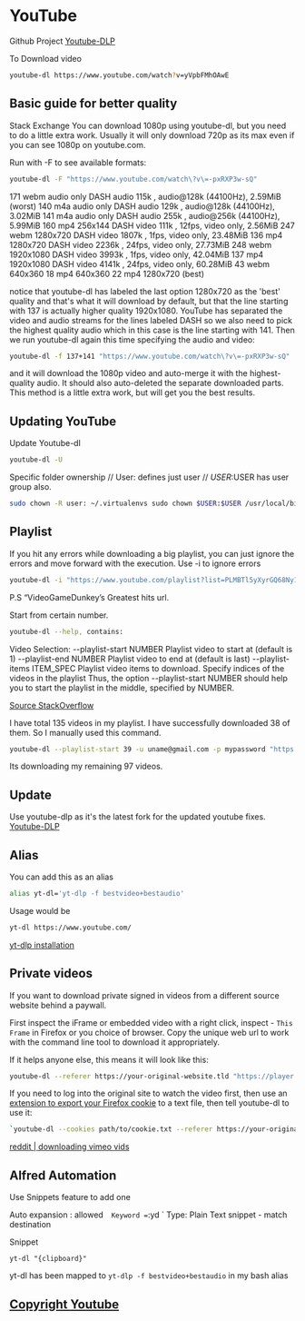 # YouTube

Github Project [Youtube-DLP](https://github.com/yt-dlp/yt-dlp/)

To Download video

```sh
youtube-dl https://www.youtube.com/watch?v=yVpbFMhOAwE
```

## Basic guide for better quality

Stack Exchange You can download 1080p using youtube-dl, but you need to do a little extra work. Usually it will only download 720p as its max even if you can see 1080p on youtube.com.

Run with -F to see available formats:

```sh
youtube-dl -F "https://www.youtube.com/watch\?v\=-pxRXP3w-sQ"
```

171 webm audio only DASH audio 115k , audio@128k \(44100Hz\), 2.59MiB \(worst\) 140 m4a audio only DASH audio 129k , audio@128k \(44100Hz\), 3.02MiB 141 m4a audio only DASH audio 255k , audio@256k \(44100Hz\), 5.99MiB 160 mp4 256x144 DASH video 111k , 12fps, video only, 2.56MiB 247 webm 1280x720 DASH video 1807k , 1fps, video only, 23.48MiB 136 mp4 1280x720 DASH video 2236k , 24fps, video only, 27.73MiB 248 webm 1920x1080 DASH video 3993k , 1fps, video only, 42.04MiB 137 mp4 1920x1080 DASH video 4141k , 24fps, video only, 60.28MiB 43 webm 640x360 18 mp4 640x360 22 mp4 1280x720 \(best\)

notice that youtube-dl has labeled the last option 1280x720 as the 'best' quality and that's what it will download by default, but that the line starting with 137 is actually higher quality 1920x1080. YouTube has separated the video and audio streams for the lines labeled DASH so we also need to pick the highest quality audio which in this case is the line starting with 141. Then we run youtube-dl again this time specifying the audio and video:

```sh
youtube-dl -f 137+141 "https://www.youtube.com/watch\?v\=-pxRXP3w-sQ"
```

and it will download the 1080p video and auto-merge it with the highest-quality audio. It should also auto-deleted the separate downloaded parts. This method is a little extra work, but will get you the best results.

## Updating YouTube

Update Youtube-dl

```sh
youtube-dl -U
```

Specific folder ownership // User: defines just user // $USER:$USER has user group also.

```sh
sudo chown -R user: ~/.virtualenvs sudo chown $USER:$USER /usr/local/bin/youtube-dl
```

## Playlist

If you hit any errors while downloading a big playlist, you can just ignore the errors and move forward with the execution. Use -i to ignore errors

```sh
youtube-dl -i "https://www.youtube.com/playlist?list=PLMBTl5yXyrGQ68Ny1mXCAaSwbjpcVwm49"
```

P.S “VideoGameDunkey’s Greatest hits url.

Start from certain number.

```sh
youtube-dl --help, contains:
```

Video Selection: --playlist-start NUMBER Playlist video to start at \(default is 1\) --playlist-end NUMBER Playlist video to end at \(default is last\) --playlist-items ITEM\_SPEC Playlist video items to download. Specify indices of the videos in the playlist Thus, the option --playlist-start NUMBER should help you to start the playlist in the middle, specified by NUMBER.

[Source StackOverflow](https://stackoverflow.com/questions/44610370/how-to-use-youtube-dl-script-to-download-starting-from-some-index-in-a-playlist)

I have total 135 videos in my playlist. I have successfully downloaded 38 of them. So I manually used this command.

```sh
youtube-dl --playlist-start 39 -u uname@gmail.com -p mypassword "https://www.udemy.com/learn-ethical-hacking-from-scratch/learn/v4/content"
```

Its downloading my remaining 97 videos.

## Update

Use youtube-dlp as it's the latest fork for the updated youtube fixes.
[Youtube-DLP](https://github.com/yt-dlp/yt-dlp/)

## Alias

You can add this as an alias

```sh
alias yt-dl='yt-dlp -f bestvideo+bestaudio'
```

Usage would be 

```sh
yt-dl https://www.youtube.com/
```

[yt-dlp installation](https://github.com/yt-dlp/yt-dlp/wiki/Installation)

## Private videos

If you want to download private signed in videos from a different source website behind a paywall.

First inspect the iFrame or embedded video with a right click, inspect - `This Frame` in Firefox or you choice of browser. Copy the unique web url to work with the command line tool to download it appropriately.

If it helps anyone else, this means it will look like this:

```sh
youtube-dl --referer https://your-original-website.tld "https://player.vimeo.com/video/"
```

If you need to log into the original site to watch the video first, then use an [extension to export your Firefox cookie](https://addons.mozilla.org/en-US/firefox/addon/cookies-txt/) to a text file, then tell youtube-dl to use it:

```sh
`youtube-dl --cookies path/to/cookie.txt --referer https://your-original-website.tld https://player.vimeo.com/video/<id>`
```

[reddit | downloading vimeo vids](https://www.reddit.com/r/youtubedl/comments/lbrb2y/downloading_embedded_vimeo_videos/)

## Alfred Automation

Use Snippets feature to add one

Auto expansion :  allowed`  
Keyword = `:yd `
Type: Plain Text snippet - match destination

Snippet

```script
yt-dl "{clipboard}"
```

yt-dl has been mapped to `yt-dlp -f bestvideo+bestaudio` in my bash alias

## [Copyright Youtube](thoughts/media#Copyright%20Rant)


